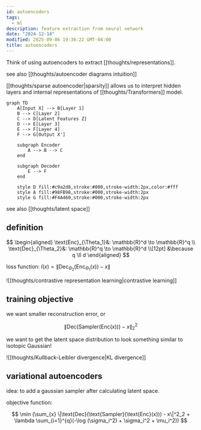 ```yaml
---
id: autoencoders
tags:
  - ml
description: feature extraction from neural network
date: "2024-12-14"
modified: 2025-09-06 19:36:22 GMT-04:00
title: autoencoders
---
```


Think of using autoencoders to extract [[thoughts/representations]].

see also [[thoughts/autoencoder diagrams intuition]]

[[thoughts/sparse autoencoder|sparsity]] allows us to interpret hidden layers and internal representations of [[thoughts/Transformers]] model.

```mermaid
graph TD
    A[Input X] --> B[Layer 1]
    B --> C[Layer 2]
    C --> D[Latent Features Z]
    D --> E[Layer 3]
    E --> F[Layer 4]
    F --> G[Output X']

    subgraph Encoder
        A --> B --> C
    end

    subgraph Decoder
        E --> F
    end

    style D fill:#c9a2d8,stroke:#000,stroke-width:2px,color:#fff
    style A fill:#98FB98,stroke:#000,stroke-width:2px
    style G fill:#F4A460,stroke:#000,stroke-width:2px
```

see also [[thoughts/latent space]]

## definition

$$
\begin{aligned}
\text{Enc}_{\Theta_1}&: \mathbb{R}^d \to \mathbb{R}^q \\
\text{Dec}_{\Theta_2}&: \mathbb{R}^q \to \mathbb{R}^d \\[12pt]
&\because q \ll d
\end{aligned}
$$

loss function: $l(x) = \|\text{Dec}_{\Theta_2}(\text{Enc}_{\Theta_1}(x)) - x\|$

![[thoughts/contrastive representation learning|contrastive learning]]

## training objective

we want smaller reconstruction error, or

$$
\|\text{Dec}(\text{Sampler}(\text{Enc}(x))) - x\|_2^2
$$

we want to get the latent space distribution to look something similar to isotopic Gaussian!

![[thoughts/Kullback-Leibler divergence|KL divergence]]

## variational autoencoders

idea: to add a gaussian sampler after calculating latent space.

objective function:

$$
\min (\sum_{x} \|\text{Dec}(\text{Sampler}(\text{Enc}(x))) - x\|^2_2 + \lambda \sum_{i=1}^{q}(-\log (\sigma_i^2) + \sigma_i^2 + \mu_i^2))
$$
